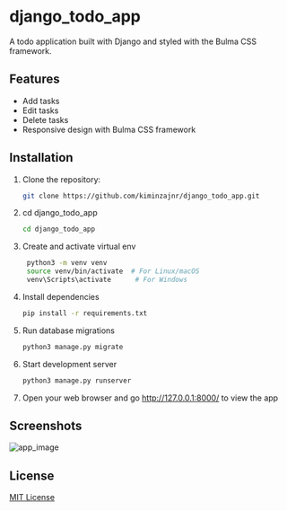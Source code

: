 # django_todo_app

A todo application built with Django and styled with the Bulma CSS framework.

## Features

- Add tasks
- Edit tasks
- Delete tasks
- Responsive design with Bulma CSS framework

## Installation

1. Clone the repository:

   ```bash
   git clone https://github.com/kiminzajnr/django_todo_app.git

2. cd django_todo_app
   ```bash
   cd django_todo_app

3. Create and activate virtual env
   ```bash
    python3 -m venv venv
    source venv/bin/activate  # For Linux/macOS
    venv\Scripts\activate      # For Windows

4. Install dependencies
   ```bash
   pip install -r requirements.txt

5. Run database migrations
   ```bash
   python3 manage.py migrate

6. Start development server
   ```bash
   python3 manage.py runserver

7. Open your web browser and go http://127.0.0.1:8000/ to view the app

## Screenshots

![app_image](/django_todo.png)

## License
[MIT License](/LICENSE)
